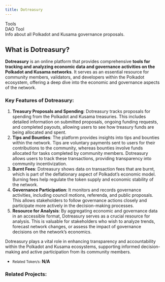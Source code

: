 ```yaml
---
title: Dotreasury
---
```

Tools  
 DAO Tool  
 Info about all Polkadot and Kusama governance proposals.

What is Dotreasury?
-------------------

**Dotreasury** is an online platform that provides comprehensive **tools for tracking and** **analyzing economic data and governance activities on the Polkadot and Kusama networks**. It serves as an essential resource for community members, validators, and developers within the Polkadot ecosystem, offering a deep dive into the economic and governance aspects of the network.

### Key Features of Dotreasury:

1. **Treasury Proposals and Spending**: Dotreasury tracks proposals for spending from the Polkadot and Kusama treasuries. This includes detailed information on submitted proposals, ongoing funding requests, and completed payouts, allowing users to see how treasury funds are being allocated and spent.
2. **Tips and Bounties**: The platform provides insights into tips and bounties within the network. Tips are voluntary payments sent to users for their contributions to the community, whereas bounties involve funds allocated for tasks completed by community members. Dotreasury allows users to track these transactions, providing transparency into community incentivization.
3. **Burnt Fees**: Dotreasury shows data on transaction fees that are burnt, which is part of the deflationary aspect of Polkadot’s economic model. Burning fees help regulate the token supply and economic stability of the network.
4. **Governance Participation**: It monitors and records governance activities, including council motions, referenda, and public proposals. This allows stakeholders to follow governance actions closely and participate more actively in the decision-making processes.
5. **Resource for Analysis**: By aggregating economic and governance data in an accessible format, Dotreasury serves as a crucial resource for analysis. This is valuable for stakeholders who wish to analyze trends, forecast network changes, or assess the impact of governance decisions on the network’s economics.

Dotreasury plays a vital role in enhancing transparency and accountability within the Polkadot and Kusama ecosystems, supporting informed decision-making and active participation from its community members.

- <small>Related Token/s:</small> **N/A**

### Related Projects:
